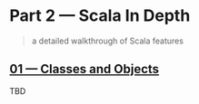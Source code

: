 # Part 2 &mdash; Scala In Depth   
> a detailed walkthrough of Scala features


## [01 &mdash; Classes and Objects](./01-classes-and-objects)
TBD

